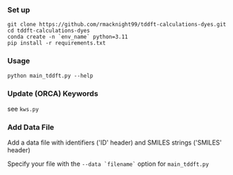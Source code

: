 ### Set up

```
git clone https://github.com/rmacknight99/tddft-calculations-dyes.git
cd tddft-calculations-dyes
conda create -n `env_name` python=3.11
pip install -r requirements.txt
```

### Usage

```
python main_tddft.py --help
```

### Update (ORCA) Keywords

see ```kws.py```

### Add Data File

Add a data file with identifiers ('ID' header) and SMILES strings ('SMILES' header)

Specify your file with the ``` --data `filename` ``` option for ```main_tddft.py```